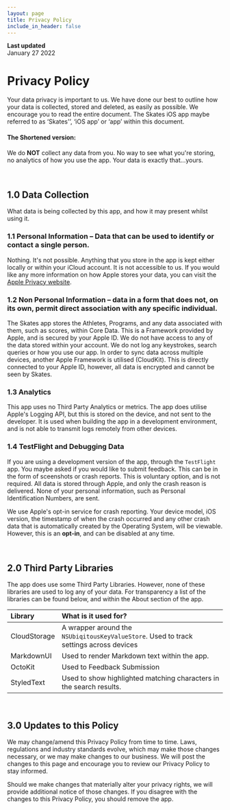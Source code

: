 ```yaml
---
layout: page
title: Privacy Policy
include_in_header: false
---
```


**Last updated**  
January 27 2022

# Privacy Policy
Your data privacy is important to us. We have done our best to outline how your data is collected, stored and deleted, as easily as possible. We encourage you to read the entire document. The Skates iOS app maybe referred to as ‘Skates'’, ‘iOS app’ or ‘app’ within this document.

#### The Shortened version:
We do **NOT** collect any data from you. No way to see what you're storing, no analytics of how you use the app. Your data is exactly that...yours.

<br>

## 1.0 Data Collection
What data is being collected by this app, and how it may present whilst using it.

### 1.1 Personal Information – Data that can be used to identify or contact a single person.
Nothing. It's not possible. Anything that you store in the app is kept either locally or within your iCloud account. It is not accessible to us. If you would like any more information on how Apple stores your data, you can visit the [Apple Privacy website](https://www.apple.com/legal/privacy/en-ww/).

### 1.2 Non Personal Information – data in a form that does not, on its own, permit direct association with any specific individual.
The Skates app stores the Athletes, Programs, and any data associated with them, such as scores, within Core Data. This is a Framework provided by Apple, and is secured by your Apple ID. We do not have access to any of the data stored within your account. We do not log any keystrokes, search queries or how you use our app. In order to sync data across multiple devices, another Apple Framework is utilised (CloudKit). This is directly connected to your Apple ID, however, all data is encrypted and cannot be seen by Skates.

### 1.3 Analytics
This app uses no Third Party Analytics or metrics. The app does utilise Apple's Logging API, but this is stored on the device, and not sent to the developer. It is used when building the app in a development environment, and is not able to transmit logs remotely from other devices.

### 1.4 TestFlight and Debugging Data
If you are using a development version of the app, through the `TestFlight` app. You maybe asked if you would like to submit feedback. This can be in the form of sceenshots or crash reports. This is voluntary option, and is not required. All data is stored through Apple, and only the crash reason is delivered. None of your personal information, such as Personal Identification Numbers, are sent.

We use Apple's opt-in service for crash reporting. Your device model, iOS version, the timestamp of when the crash occurred and any other crash data that is automatically created by the Operating System, will be viewable. However, this is an **opt-in**, and can be disabled at any time.

<br>

## 2.0 Third Party Libraries
The app does use some Third Party Libraries. However, none of these libraries are used to log any of your data. For transparency a list of the libraries can be found below, and within the About section of the app.

| Library | What is it used for? |
| :--- | :--- |
| CloudStorage | A wrapper around the `NSUbiqitousKeyValueStore`. Used to track settings across devices  |
| MarkdownUI | Used to render Markdown text within the app. |
| OctoKit | Used to Feedback Submission |
| StyledText | Used to show highlighted matching characters in the search results. |


<br>

## 3.0 Updates to this Policy
We may change/amend this Privacy Policy from time to time. Laws, regulations and industry standards evolve, which may make those changes necessary, or we may make changes to our business. We will post the changes to this page and encourage you to review our Privacy Policy to stay informed.

Should we make changes that materially alter your privacy rights, we will provide additional notice of those changes. If you disagree with the changes to this Privacy Policy, you should remove the app.

<br>


